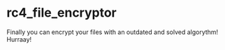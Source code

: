 # rc4_file_encryptor
Finally you can encrypt your files with an outdated and solved algorythm! Hurraay!
